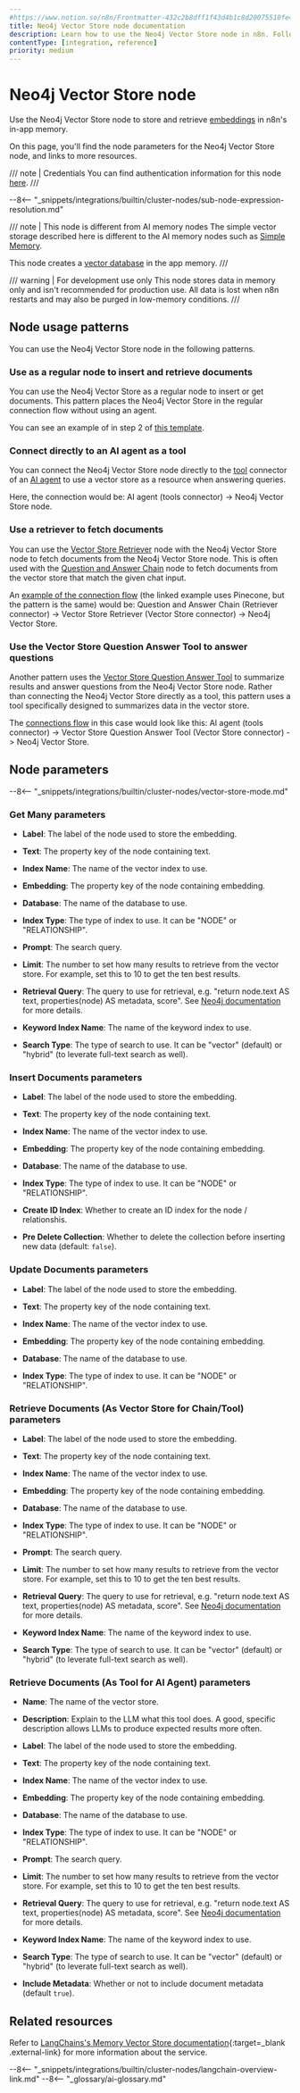 ```yaml
---
#https://www.notion.so/n8n/Frontmatter-432c2b8dff1f43d4b1c8d20075510fe4
title: Neo4j Vector Store node documentation
description: Learn how to use the Neo4j Vector Store node in n8n. Follow technical documentation to integrate Neo4j Vector Store node into your workflows.
contentType: [integration, reference]
priority: medium
---
```


# Neo4j Vector Store node

Use the Neo4j Vector Store node to store and retrieve [embeddings](/glossary.md#ai-embedding) in n8n's in-app memory. 

On this page, you'll find the node parameters for the Neo4j Vector Store node, and links to more resources.

/// note | Credentials You can find authentication information for this node [here](credentials.md). ///

--8<-- "_snippets/integrations/builtin/cluster-nodes/sub-node-expression-resolution.md"

/// note | This node is different from AI memory nodes
The simple vector storage described here is different to the AI memory nodes such as [Simple Memory](/integrations/builtin/cluster-nodes/sub-nodes/n8n-nodes-langchain.memorybufferwindow/index.md).

This node creates a [vector database](/glossary.md#ai-vector-store) in the app memory.
///


/// warning | For development use only
This node stores data in memory only and isn't recommended for production use. All data is lost when n8n restarts and may also be purged in low-memory conditions.
///

## Node usage patterns

You can use the Neo4j Vector Store node in the following patterns.

### Use as a regular node to insert and retrieve documents

You can use the Neo4j Vector Store as a regular node to insert or get documents. This pattern places the Neo4j Vector Store in the regular connection flow without using an agent.

You can see an example of in step 2 of [this template](https://n8n.io/workflows/2465-building-your-first-whatsapp-chatbot/).

### Connect directly to an AI agent as a tool

You can connect the Neo4j Vector Store node directly to the [tool](/glossary.md#ai-tool) connector of an [AI agent](/integrations/builtin/cluster-nodes/root-nodes/n8n-nodes-langchain.agent/index.md) to use a vector store as a resource when answering queries.

Here, the connection would be: AI agent (tools connector) -> Neo4j Vector Store node.

### Use a retriever to fetch documents

You can use the [Vector Store Retriever](/integrations/builtin/cluster-nodes/sub-nodes/n8n-nodes-langchain.retrievervectorstore.md) node with the Neo4j Vector Store node to fetch documents from the Neo4j Vector Store node. This is often used with the [Question and Answer Chain](/integrations/builtin/cluster-nodes/root-nodes/n8n-nodes-langchain.chainretrievalqa/index.md) node to fetch documents from the vector store that match the given chat input.

An [example of the connection flow](https://n8n.io/workflows/1960-ask-questions-about-a-pdf-using-ai/) (the linked example uses Pinecone, but the pattern is the same) would be: Question and Answer Chain (Retriever connector) -> Vector Store Retriever (Vector Store connector) -> Neo4j Vector Store.

### Use the Vector Store Question Answer Tool to answer questions

Another pattern uses the [Vector Store Question Answer Tool](/integrations/builtin/cluster-nodes/sub-nodes/n8n-nodes-langchain.toolvectorstore.md) to summarize results and answer questions from the Neo4j Vector Store node. Rather than connecting the Neo4j Vector Store directly as a tool, this pattern uses a tool specifically designed to summarizes data in the vector store.

The [connections flow](https://n8n.io/workflows/2465-building-your-first-whatsapp-chatbot/) in this case would look like this: AI agent (tools connector) -> Vector Store Question Answer Tool (Vector Store connector) -> Neo4j Vector Store.

## Node parameters

--8<-- "_snippets/integrations/builtin/cluster-nodes/vector-store-mode.md"

<!-- vale from-write-good.Weasel = NO -->
### Get Many parameters
<!-- vale from-write-good.Weasel = YES -->

* **Label**: The label of the node used to store the embedding.

* **Text**: The property key of the node containing text.

* **Index Name**: The name of the vector index to use.

* **Embedding**: The property key of the node containing embedding.

* **Database**: The name of the database to use.

* **Index Type**: The type of index to use. It can be "NODE" or "RELATIONSHIP".

* **Prompt**: The search query.

* **Limit**: The number to set how many results to retrieve from the vector store. For example, set this to 10 to get the ten best results.

* **Retrieval Query**: The query to use for retrieval, e.g. "return node.text AS text, properties(node) AS metadata, score". See <a href="https://js.langchain.com/docs/integrations/vectorstores/neo4jvector/#use-retrievalquery-parameter-to-customize-responses">Neo4j documentation</a> for more details.

* **Keyword Index Name**: The name of the keyword index to use.

* **Search Type**: The type of search to use. It can be "vector" (default) or "hybrid" (to leverate full-text search as well).


### Insert Documents parameters

* **Label**: The label of the node used to store the embedding.

* **Text**: The property key of the node containing text.

* **Index Name**: The name of the vector index to use.

* **Embedding**: The property key of the node containing embedding.

* **Database**: The name of the database to use.

* **Index Type**: The type of index to use. It can be "NODE" or "RELATIONSHIP".

* **Create ID Index**: Whether to create an ID index for the node / relationshis.

* **Pre Delete Collection**: Whether to delete the collection before inserting new data (default: `false`).


### Update Documents parameters

* **Label**: The label of the node used to store the embedding.

* **Text**: The property key of the node containing text.

* **Index Name**: The name of the vector index to use.

* **Embedding**: The property key of the node containing embedding.

* **Database**: The name of the database to use.

* **Index Type**: The type of index to use. It can be "NODE" or "RELATIONSHIP".


### Retrieve Documents (As Vector Store for Chain/Tool) parameters

* **Label**: The label of the node used to store the embedding.

* **Text**: The property key of the node containing text.

* **Index Name**: The name of the vector index to use.

* **Embedding**: The property key of the node containing embedding.

* **Database**: The name of the database to use.

* **Index Type**: The type of index to use. It can be "NODE" or "RELATIONSHIP".

* **Prompt**: The search query.

* **Limit**: The number to set how many results to retrieve from the vector store. For example, set this to 10 to get the ten best results.

* **Retrieval Query**: The query to use for retrieval, e.g. "return node.text AS text, properties(node) AS metadata, score". See <a href="https://js.langchain.com/docs/integrations/vectorstores/neo4jvector/#use-retrievalquery-parameter-to-customize-responses">Neo4j documentation</a> for more details.

* **Keyword Index Name**: The name of the keyword index to use.

* **Search Type**: The type of search to use. It can be "vector" (default) or "hybrid" (to leverate full-text search as well).


### Retrieve Documents (As Tool for AI Agent) parameters

* **Name**: The name of the vector store.

* **Description**: Explain to the LLM what this tool does. A good, specific description allows LLMs to produce expected results more often.

* **Label**: The label of the node used to store the embedding.

* **Text**: The property key of the node containing text.

* **Index Name**: The name of the vector index to use.

* **Embedding**: The property key of the node containing embedding.

* **Database**: The name of the database to use.

* **Index Type**: The type of index to use. It can be "NODE" or "RELATIONSHIP".

* **Prompt**: The search query.

* **Limit**: The number to set how many results to retrieve from the vector store. For example, set this to 10 to get the ten best results.

* **Retrieval Query**: The query to use for retrieval, e.g. "return node.text AS text, properties(node) AS metadata, score". See <a href="https://js.langchain.com/docs/integrations/vectorstores/neo4jvector/#use-retrievalquery-parameter-to-customize-responses">Neo4j documentation</a> for more details.

* **Keyword Index Name**: The name of the keyword index to use.

* **Search Type**: The type of search to use. It can be "vector" (default) or "hybrid" (to leverate full-text search as well).

* **Include Metadata**: Whether or not to include document metadata (default `true`).



## Related resources

Refer to [LangChains's Memory Vector Store documentation](https://js.langchain.com/docs/integrations/vectorstores/memory/){:target=_blank .external-link} for more information about the service.

--8<-- "_snippets/integrations/builtin/cluster-nodes/langchain-overview-link.md"
--8<-- "_glossary/ai-glossary.md"